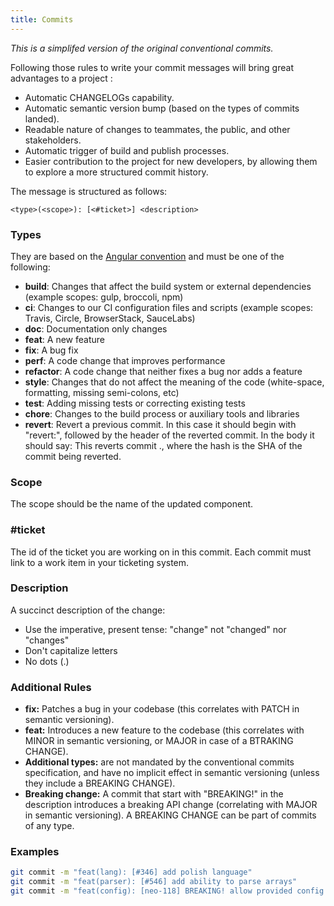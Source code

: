 ```yaml
---
title: Commits
---
```


*This is a simplifed version of the original conventional commits.*

Following those rules to write your commit messages will bring great advantages to a project :

- Automatic CHANGELOGs capability.
- Automatic semantic version bump (based on the types of commits landed).
- Readable nature of changes to teammates, the public, and other stakeholders.
- Automatic trigger of build and publish processes.
- Easier contribution to the project for new developers, by allowing them to explore a more structured commit history.

The message is structured as follows:

```
<type>(<scope>): [<#ticket>] <description>

```

### Types

They are based on the [Angular convention](https://github.com/angular/angular/blob/22b96b9/CONTRIBUTING.md#-commit-message-guidelines) and must be one of the following:

- **build**: Changes that affect the build system or external dependencies (example scopes: gulp, broccoli, npm)
- **ci**: Changes to our CI configuration files and scripts (example scopes: Travis, Circle, BrowserStack, SauceLabs)
- **doc**: Documentation only changes
- **feat**: A new feature
- **fix**: A bug fix
- **perf**: A code change that improves performance
- **refactor**: A code change that neither fixes a bug nor adds a feature
- **style**: Changes that do not affect the meaning of the code (white-space, formatting, missing semi-colons, etc)
- **test**: Adding missing tests or correcting existing tests
- **chore**: Changes to the build process or auxiliary tools and libraries
- **revert**: Revert a previous commit. In this case it should begin with "revert:", followed by the header of the reverted commit. In the body it should say: This reverts commit <hash>., where the hash is the SHA of the commit being reverted.

### Scope

The scope should be the name of the updated component.

### #ticket

The id of the ticket you are working on in this commit. Each commit must link to a work item in your ticketing system.

### Description

A succinct description of the change:

- Use the imperative, present tense: "change" not "changed" nor "changes"
- Don't capitalize letters
- No dots (.)

### Additional Rules

- **fix:** Patches a bug in your codebase (this correlates with PATCH in semantic versioning).
- **feat:** Introduces a new feature to the codebase (this correlates with MINOR in semantic versioning, or MAJOR in case of a BTRAKING CHANGE).
- **Additional types:** are not mandated by the conventional commits specification, and have no implicit effect in semantic versioning (unless they include a BREAKING CHANGE).
- **Breaking change:** A commit that start with "BREAKING!" in the description introduces a breaking API change (correlating with MAJOR in semantic versioning). A BREAKING CHANGE can be part of commits of any type.

### Examples

```bash
git commit -m "feat(lang): [#346] add polish language"
git commit -m "feat(parser): [#546] add ability to parse arrays"
git commit -m "feat(config): [neo-118] BREAKING! allow provided config object to extend other configs"
```

